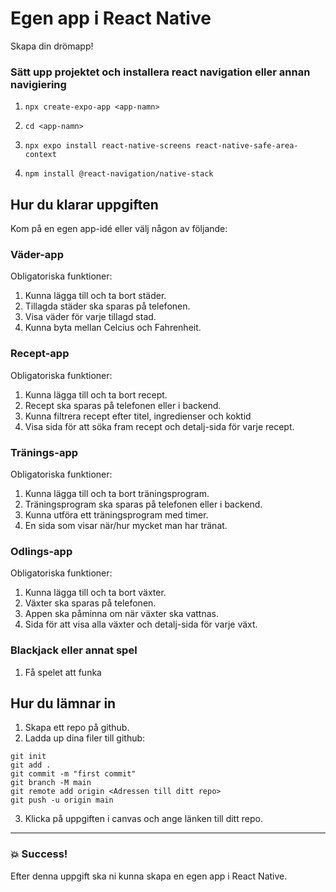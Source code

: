 # Egen app i React Native

Skapa din drömapp!

### Sätt upp projektet och installera react navigation eller annan navigiering

1. `npx create-expo-app <app-namn>`

2. `cd <app-namn>`

3. `npx expo install react-native-screens react-native-safe-area-context`

4. `npm install @react-navigation/native-stack`

## Hur du klarar uppgiften

Kom på en egen app-idé eller välj någon av följande:

### Väder-app

Obligatoriska funktioner:

1. Kunna lägga till och ta bort städer.
2. Tillagda städer ska sparas på telefonen.
3. Visa väder för varje tillagd stad.
4. Kunna byta mellan Celcius och Fahrenheit.


### Recept-app

Obligatoriska funktioner:

1. Kunna lägga till och ta bort recept.
2. Recept ska sparas på telefonen eller i backend.
3. Kunna filtrera recept efter titel, ingredienser och koktid
4. Visa sida för att söka fram recept och detalj-sida för varje recept.


### Tränings-app

Obligatoriska funktioner:

1. Kunna lägga till och ta bort träningsprogram.
2. Träningsprogram ska sparas på telefonen eller i backend.
3. Kunna utföra ett träningsprogram med timer.
4. En sida som visar när/hur mycket man har tränat.


### Odlings-app

Obligatoriska funktioner:

1. Kunna lägga till och ta bort växter.
2. Växter ska sparas på telefonen.
3. Appen ska påminna om när växter ska vattnas.
4. Sida för att visa alla växter och detalj-sida för varje växt.


### Blackjack eller annat spel

1. Få spelet att funka


## Hur du lämnar in

1. Skapa ett repo på github.
2. Ladda up dina filer till github:

```
git init
git add .
git commit -m "first commit"
git branch -M main
git remote add origin <Adressen till ditt repo>
git push -u origin main
```

3. Klicka på uppgiften i canvas och ange länken till ditt repo.

---

### :boom: Success!

Efter denna uppgift ska ni kunna skapa en egen app i React Native.
